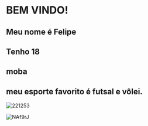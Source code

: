 # BEM VINDO!
## Meu nome é Felipe
## Tenho 18
## moba
## meu esporte favorito é futsal e vôlei.


![221253](https://github.com/user-attachments/assets/c596b672-e783-4886-8800-21b60c5f5f1e)

![NAf9rJ](https://github.com/user-attachments/assets/eeec8775-4fba-4198-ac69-b9159d358a39)
